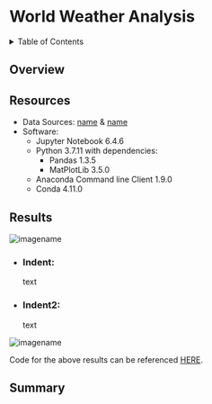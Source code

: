 # World Weather Analysis

<details><summary>Table of Contents</summary>
<p>

1. [Overview](https://github.com/catsdata/World_Weather_Analysis#overview)
2. [Resources](https://github.com/catsdata/World_Weather_Analysis#resources)
3. [Results](https://github.com/catsdata/World_Weather_Analysis#results)
4. [Summary](https://github.com/catsdata/World_Weather_Analysis#summary)

</p>
</details>

## Overview


## Resources

- Data Sources: [name](URL) & [name](URL)
- Software: 
    - Jupyter Notebook 6.4.6
    - Python 3.7.11 with dependencies: 
        - Pandas 1.3.5
        - MatPlotLib 3.5.0
    - Anaconda Command line Client 1.9.0
    - Conda 4.11.0


## Results


![imagename](imageURL)
- ### Indent:
    text
- ### Indent2:
    text

![imagename](imageURL)

Code for the above results can be referenced [HERE](URL).

## Summary
